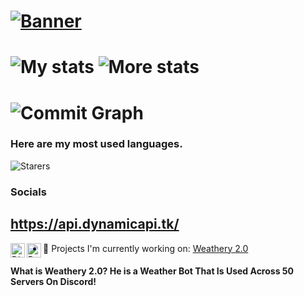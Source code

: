 # [![Banner](https://cdn.discordapp.com/attachments/814934198192046142/935494932062408794/dynamic_labs_red3.png)](https://api.dynamicapi.tk/)

# ![My stats](https://github-readme-stats.vercel.app/api?username=Techiton&count_private=true&show_icons=true&include_all_commits=true&hide_border=true&theme=dracula) ![More stats](https://github-readme-streak-stats.herokuapp.com/?user=Techiton&hide_border=true&theme=tokyonight)

# ![Commit Graph](https://activity-graph.herokuapp.com/graph?username=Techiton&bg_color=1a1b27&color=38bcad&line=628fdb&point=be91f2&area_color=2b3752&area=true&hide_border=true&custom_title=Contributions%20Graph)

### Here are my most used languages. 
![Starers](https://github-readme-stats.vercel.app/api/top-langs/?username=Techiton&hide_border=true&theme=blue-green)

### Socials 

## https://api.dynamicapi.tk/

<a href="https://discord.gg/E84vdXNnag">
  <img align="left" alt="Discord" width="23px" src="https://raw.githubusercontent.com/peterthehan/peterthehan/master/assets/discord.svg" />
</a>
<a href="https://www.reddit.com/user/TechifyAu">
  <img align="left" alt="Reddit" width="23px" src="https://raw.githubusercontent.com/peterthehan/peterthehan/master/assets/reddit.svg" />
</a>

- 🔭 Projects I'm currently working on:
[Weathery 2.0](https://top.gg/bot/895227473040662548)
#### What is Weathery 2.0? He is a Weather Bot That Is Used Across 50 Servers On Discord!
